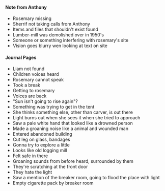 #### Note from Anthony
- Rosemary missing
- Sherrif not taking calls from Anthony
- Items and files that shouldn't exist found
- Lumber-mill was demolished over in 1950's
- Someone or something interfering with rosemary's site
- Vision goes blurry wen looking at text on site

#### Journal Pages
- Liam not found
- Children voices heard
- Rosemary cannot speak
- Took a break
- Getting to rosemary
- Voices are back
- "Sun isn't going to rise again"?
- Something was trying to get in the tent
- She thinks something else, other than carver, is out there
- Light burns out when she sees it when she tried to approach
- Saw a pale white hand that looked like a drowned person
- Made a groaning noise like a animal and wounded man
- Entered abandoned building
- Cut leg on glass, bandages
- Gonna try to explore a little
- Looks like old logging mill
- Felt safe in there
- Groaning sounds from before heard, surrounded by them
- They're scratching at the front door
- They hate the light
- Saw a mention of the breaker room, going to flood the place with light
- Empty cigarette pack by breaker room
